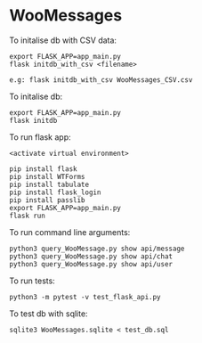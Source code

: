 # WooMessages

To initalise db with CSV data:

    export FLASK_APP=app_main.py
    flask initdb_with_csv <filename>
    
    e.g: flask initdb_with_csv WooMessages_CSV.csv

To initalise db:
   
    export FLASK_APP=app_main.py
    flask initdb

To run flask app:

    <activate virtual environment>
 
    pip install flask
    pip install WTForms
    pip install tabulate
    pip install flask_login
    pip install passlib
    export FLASK_APP=app_main.py
    flask run
  
To run command line arguments:
    
    python3 query_WooMessage.py show api/message
    python3 query_WooMessage.py show api/chat
    python3 query_WooMessage.py show api/user

To run tests:

    python3 -m pytest -v test_flask_api.py
   
To test db with sqlite:

    sqlite3 WooMessages.sqlite < test_db.sql
  
